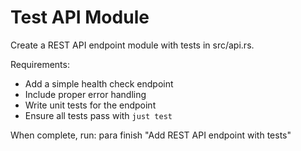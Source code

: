 # Test API Module

Create a REST API endpoint module with tests in src/api.rs.

Requirements:
- Add a simple health check endpoint
- Include proper error handling
- Write unit tests for the endpoint
- Ensure all tests pass with `just test`

When complete, run: para finish "Add REST API endpoint with tests"